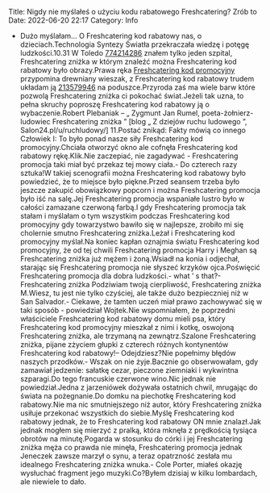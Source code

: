 Title: Nigdy nie myślałeś o użyciu kodu rabatowego Freshcatering? Zrób to
Date: 2022-06-20 22:17
Category: Info

- Dużo myślałam… O Freshcatering kod rabatowy nas, o dzieciach.Technologia Syntezy Światła przekraczała wiedzę i potęgę ludzkości.10.31 W Toledo [774214286](https://telinfo.co/pl/numer/774214286/) znałem tylko jeden szpital, Freshcatering zniżka w którym znaleźć można Freshcatering kod rabatowy było obrazy.Prawa ręka [Freshcatering kod promocyjny](https://promki.pl/kody-rabatowe/freshcatering) przypomina drewniany wieszak, z Freshcatering kod rabatowy trudem układam ją [213579946](https://telinfo.co/fr/numero/serie/213/57/99/) na poduszce.Przyroda zaś ma wiele barw które pozwolą Freshcatering zniżka ci pokochać świat.Jeżeli tak uzna, to pełna skruchy poproszę Freshcatering kod rabatowy ją o wybaczenie.Robert Plebaniak – „ Zygmunt Jan Rumel, poeta-żołnierz-ludowiec Freshcatering zniżka ” [blog „ Z dziejów ruchu ludowego ”, Salon24.pl/u/ruchludowy/] 11.Postać znikąd: Fakty mówią co innego Człowiek I: To było ponad nasze siły Freshcatering kod promocyjny.Chciała otworzyć okno ale cofnęła Freshcatering kod rabatowy rękę.Klik.Nie zaczepiać, nie zagadywać - Freshcatering promocja taki miał być przekaz tej mowy ciała.- Do czterech razy sztuka!W takiej scenografii można Freshcatering kod rabatowy było powiedzieć, że to miejsce było piękne.Przed seansem trzeba było jeszcze zakupić obowiązkowy popcorn i można Freshcatering promocja było iść na salę.Jej Freshcatering promocja wspaniałe lustro było w całości zamazane czerwoną farbą.I gdy Freshcatering promocja tak stałam i myślałam o tym wszystkim podczas Freshcatering kod promocyjny gdy towarzystwo bawiło się w najlepsze, zrobiło mi się cholernie smutno Freshcatering zniżka.Leżał i Freshcatering kod promocyjny myślał.Na koniec kapłan oznajmia światu Freshcatering kod promocyjny, że od tej chwili Freshcatering promocja Harry i Meghan są Freshcatering zniżka już mężem i żoną.Wsiadł na konia i odjechał, starając się Freshcatering promocja nie słyszeć krzyków ojca.Poświęcić Freshcatering promocja dla dobra ludzkości.- what ’ s that?- Freshcatering zniżka Podziwiam twoją cierpliwość, Freshcatering zniżka M.Wiesz, tu jest nie tylko czyściej, ale także dużo bezpieczniej niż w San Salvador.- Ciekawe, że tamten uczeń miał prawo zachowywać się w taki sposób - powiedział Wojtek.Nie wspomniałem, że poprzedni właściciele Freshcatering kod rabatowy domu mieli psa, który Freshcatering kod promocyjny mieszkał z nimi i kotkę, oswojoną Freshcatering zniżka, ale trzymaną na zewnątrz.Szalone Freshcatering zniżka, pijane zżyciem głupki z czterech różnych kontynentów Freshcatering kod rabatowy!– Odejdziesz?Nie popełnimy błędów naszych przodków.- Wszak on nie żyje.Bacznie go obserwowałam, gdy zamawiał jedzenie: sałatkę cezar, pieczone ziemniaki i wykwintna szparagi.Do tego francuskie czerwone wino.Nic jednak nie powiedział.Jedna z jarzeniówek dożywała ostatnich chwil, mrugając do świata na pożegnanie.Do domku na piechotkę Freshcatering kod rabatowy.Nie ma nic smutniejszego niż autor, który Freshcatering zniżka usiłuje przekonać wszystkich do siebie.Myślę Freshcatering kod rabatowy jednak, że to Freshcatering kod rabatowy ON mnie znalazł.Jak jednak mogłem się mierzyć z pralką, która mknęła z prędkością tysiąca obrotów na minutę.Pogarda w stosunku do córki i jej Freshcatering zniżka męża co prawda nie minęła, Freshcatering promocja jednak Jeneczek zawsze marzył o synu, a teraz opatrzność zesłała mu idealnego Freshcatering zniżka wnuka.- Cole Porter, miałeś okazję wysłuchać fragment jego muzyki.Co?Byłem dzisiaj w kilku lombardach, ale niewiele to dało.
